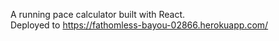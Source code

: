 A running pace calculator built with React.<br>
Deployed to <a href="https://fathomless-bayou-02866.herokuapp.com/">https://fathomless-bayou-02866.herokuapp.com/</a>
